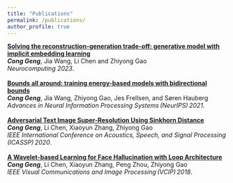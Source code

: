 ```yaml
---
title: "Publications"
permalink: /publications/
author_profile: true
---
```

<b>[Solving the reconstruction-generation trade-off: generative model with implicit embedding learning](http://mrsandeshbhat.github.io/publications/WearRA)</b> <br> 
<i><b>Cong Geng</b></i>, Jia Wang, Li Chen and Zhiyong Gao<br>
<i>Neurocomputing 2023</i>.
<br>
<br>
<b>[Bounds all around: training energy-based models with bidirectional bounds](http://mrsandeshbhat.github.io/publications/IDETCthao)</b> <br> 
<i><b>Cong Geng</b></i>, Jia Wang, Zhiyong Gao, Jes Frellsen, and Søren Hauberg<br>
<i>Advances in Neural Information Processing Systems&thinsp;(NeurIPS)&thinsp;2021</i>.
<br>
<br>
<b>[Adversarial Text Image Super-Resolution Using Sinkhorn Distance](http://mrsandeshbhat.github.io/publications/IRAJsurvey)</b> <br> 
<i><b>Cong Geng</b></i>, Li Chen, Xiaoyun Zhang, Zhiyong Gao<br>
<i>IEEE International Conference on Acoustics, Speech, and Signal Processing&thinsp;(ICASSP)&thinsp;2020</i>.
<br>
<br>
<b>[A Wavelet-based Learning for Face Hallucination with Loop Architecture](http://mrsandeshbhat.github.io/publications/IMECEuuv)</b> <br> 
<i><b>Cong Geng</b></i>, Li Chen, Xiaoyun Zhang, Peng Zhou, Zhiyong Gao<br>
<i>IEEE Visual Communications and Image Processing&thinsp;(VCIP)&thinsp;2018</i>.
<br>
<br>

